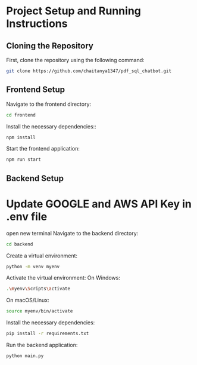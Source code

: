 # Project Setup and Running Instructions

## Cloning the Repository

First, clone the repository using the following command:

```bash
git clone https://github.com/chaitanya1347/pdf_sql_chatbot.git
```

## Frontend Setup

Navigate to the frontend directory:
```bash
cd frontend
```

Install the necessary dependencies::
```bash
npm install
```

Start the frontend application:
```bash
npm run start
```

## Backend Setup

# Update GOOGLE and AWS API Key in .env file

open new terminal 
Navigate to the backend directory:
```bash
cd backend
```

Create a virtual environment:
```bash
python -m venv myenv
```

Activate the virtual environment:
On Windows:
```bash
.\myenv\Scripts\activate
```
On macOS/Linux:
```bash
source myenv/bin/activate
```

Install the necessary dependencies:
```bash
pip install -r requirements.txt
```

Run the backend application:
```bash
python main.py
```
